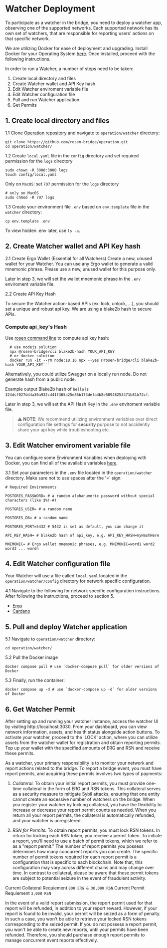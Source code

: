 # Watcher Deployment

To participate as a watcher in the bridge, you need to deploy a watcher app, observing one of the supported networks. Each supported network has its own set of watchers, that are responsible for reporting users' actions on that specific network.

We are utilizing Docker for ease of deployment and upgrading. Install Docker for your Operating System [here](https://www.docker.com/products/docker-desktop/). Once installed, proceed with the following instructions.

In order to run a Watcher, a number of steps need to be taken:
1. Create local directory and files
2. Create Watcher wallet and API Key hash
3. Edit Watcher enviroment variable file
4. Edit Watcher configuration file
5. Pull and run Watcher application
6. Get Permits


## 1. Create local directory and files

1.1 Clone [Operation repository](https://github.com/rosen-bridge/operation.git) and navigate to `operation/watcher` directory:

```shell
git clone https://github.com/rosen-bridge/operation.git
cd operation/watcher/
```

1.2 Create `local.yaml` file in the `config` directory and set required permission for the `logs` directory

```shell
sudo chown -R 3000:3000 logs
touch config/local.yaml
```

Only on `MacOS`: set `707` permission for the `logs` directory

```shell
# only on MacOS
sudo chmod -R 707 logs
```


1.3 Create your environment file `.env` based on `env.template` file in the `watcher` directory:

```shell
cp env.template .env
```

To view hidden .env later, use `ls -a`.



## 2. Create Watcher wallet and API Key hash

2.1 Create Ergo Wallet (Essential for all Watchers)
Create a new, unused wallet for your Watcher. You can use any Ergo wallet to generate a valid mnemonic phrase. Please use a new, unused wallet for this purpose only.

Later in step 3, we will set the wallet mnemonic phrase in the `.env` enviroment variable file.


2.2 Create API Key Hash

To secure the Watcher action-based APIs (ex: lock, unlock, ...), you should set a unique and robust api key. We are using a blake2b hash to secure APIs.


### Compute api_key's Hash

Use [rosen command line](https://github.com/rosen-bridge/utils/tree/dev/packages/cli) to compute api key hash:

```shell
  # use nodejs solution
  npx @rosen-bridge/cli blake2b-hash YOUR_API_KEY
  # or docker solution
  docker run -it --rm node:18.16 npx --yes @rosen-bridge/cli blake2b-hash YOUR_API_KEY```
```

Alternatively, you could utilize Swagger on a locally run node. Do not generate hash from a public node.

Example output Blake2b hash of `hello` is `324dcf027dd4a30a932c441f365a25e86b173defa4b8e58948253471b81b72cf`.


Later in step 3, we will set the API Hash Key in the `.env` enviroment variable file.

> **⚠️ NOTE**: We recommend utilizing environment variables over direct configuration file settings for **security** purpose to not accidently share your api key while troubleshooting etc.


## 3. Edit Watcher enviroment variable file

You can configure some Environment Variables when deploying with Docker, you can find all of the available variables [here](./env-references.md).

3.1 Set your parameters in the `.env` file located in the `operation/watcher` directory. Make sure not to use spaces after the '=' sign:

```shell
# Required Environments

POSTGRES_PASSWORD= # a random alphanumeric password without special characters (like $%!-#)

POSTGRES_USER= # a random name

POSTGRES_DB= # a random name

POSTGRES_PORT=5432 # 5432 is set as default, you can change it

API_KEY_HASH= # blake2b hash of api_key, e.g. API_KEY_HASH=myHashHere

MNEMONIC= # Ergo wallet mnemonic phrases, e.g. MNEMONIC=word1 word2 word3 ... wordn
```




## 4. Edit Watcher configuration file

Your Watcher will use a file called `local.yaml` located in the `operation/watcher/config` directory for network specific configuration. 

4.1 Navigate to the following for network specific configuration instructions. After following the instructions, proceed to section 5.
- [Ergo](./ergo-config.md)
- [Cardano](./cardano-config.md)


## 5. Pull and deploy Watcher application

5.1 Navigate to `operation/watcher` directory:

```shell
cd operation/watcher/
```

5.2 Pull the Docker image

```shell
docker compose pull # use `docker-compose pull` for older versions of Docker
```

5.3 Finally, run the container:

```shell
docker compose up -d # use `docker-compose up -d` for older versions of Docker
```



## 6. Get Watcher Permit

After setting up and running your watcher instance, access the watcher UI by visiting http://localhost:3030. From your dashboard, you can view network information, assets, and health status alongside action buttons. To activate your watcher, proceed to the 'LOCK' action, where you can utilize assets from the watcher wallet for registration and obtain reporting permits. Top up your wallet with the specified amounts of ERG and RSN and receive these permits.

As a watcher, your primary responsibility is to monitor your network and report actions related to the bridge. To report a bridge event, you must have report permits, and acquiring these permits involves two types of payments:

1. _Collateral:_ To obtain your initial report permits, you must provide one-time collateral in the form of ERG and RSN tokens. This collateral serves as a security measure to mitigate Sybil attacks, ensuring that one entity cannot create an excessive number of watchers on the bridge. When you register your watcher by locking collateral, you have the flexibility to increase or decrease your report permit counts as needed. When you return all your report permits, the collateral is automatically refunded, and your watcher is unregistered.

2. _RSN for Permits:_ To obtain report permits, you must lock RSN tokens. In return for locking each RSN token, you receive a permit token. To initiate a report, you'll need to use a batch of permit tokens, which we refer to as a "report permit." The number of report permits you possess determines how many concurrent reports you can create. The specific number of permit tokens required for each report permit is a configuration that is specific to each blockchain. Note that, this configuration may vary across different chains and may change over time. In contrast to collateral, please be aware that these permit tokens are subject to potential seizure in the event of fraudulent activity.

Current Collateral Requiement `800 ERG & 30,000 RSN`
Current Permit Requiement `3,000 RSN`


In the event of a valid report submission, the report permit used for that report will be refunded, in addition to your report reward. However, if your report is found to be invalid, your permit will be seized as a form of penalty. In such a case, you won't be able to retrieve your locked RSN tokens corresponding to the seized permit. If you do not possess a report permit, you won't be able to create new reports, until your permits have been refunded. Therefore, you should purchase enough report permits to manage concurrent event reports effectively.
